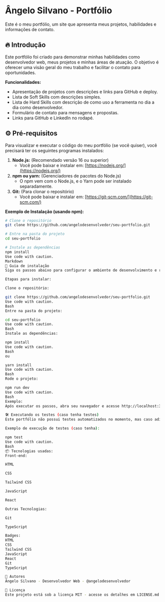 # Ângelo Silvano - Portfólio

Este é o meu portfólio, um site que apresenta meus projetos, habilidades e informações de contato.

## 🔥 Introdução

Este portfólio foi criado para demonstrar minhas habilidades como desenvolvedor web, meus projetos e minhas áreas de atuação. O objetivo é oferecer uma visão geral do meu trabalho e facilitar o contato para oportunidades.

**Funcionalidades:**

*   Apresentação de projetos com descrições e links para GitHub e deploy.
*   Lista de Soft Skills com descrições simples.
*   Lista de Hard Skills com descrição de como uso a ferramenta no dia a dia como desenvolvedor.
*   Formulário de contato para mensagens e propostas.
*   Links para GitHub e LinkedIn no rodapé.

## ⚙️ Pré-requisitos

Para visualizar e executar o código do meu portfólio (se você quiser), você precisará ter os seguintes programas instalados:

1.  **Node.js:** (Recomendado versão 16 ou superior)
    *   Você pode baixar e instalar em: [https://nodejs.org/](https://nodejs.org/)
2.  **npm ou yarn:** (Gerenciadores de pacotes do Node.js)
    *   O npm vem com o Node.js, e o Yarn pode ser instalado separadamente.
3.  **Git:** (Para clonar o repositório)
    *   Você pode baixar e instalar em: [https://git-scm.com/](https://git-scm.com/)

**Exemplo de Instalação (usando npm):**

```bash
# Clone o repositório
git clone https://github.com/angelodesenvolvedor/seu-portfolio.git

# Entre na pasta do projeto
cd seu-portfolio

# Instale as dependências
npm install
Use code with caution.
Markdown
🔨 Guia de instalação
Siga os passos abaixo para configurar o ambiente de desenvolvimento e rodar o portfólio localmente:

Etapas para instalar:

Clone o repositório:

git clone https://github.com/angelodesenvolvedor/seu-portfolio.git
Use code with caution.
Bash
Entre na pasta do projeto:

cd seu-portfolio
Use code with caution.
Bash
Instale as dependências:

npm install
Use code with caution.
Bash
ou

yarn install
Use code with caution.
Bash
Rode o projeto:

npm run dev
Use code with caution.
Bash
Exemplo:
Após executar os passos, abra seu navegador e acesse http://localhost:3000.

🛠️ Executando os testes (caso tenha testes)
Este portfólio não possui testes automatizados no momento, mas caso adicione testes no futuro, você poderá usar os seguintes comandos para executá-los:

Exemplo de execução de testes (caso tenha):

npm test
Use code with caution.
Bash
📦 Tecnologias usadas:
Front-end:

HTML

CSS

Tailwind CSS

JavaScript

React

Outras Tecnologias:

Git

TypeScript

Badges:
HTML
CSS
Tailwind CSS
JavaScript
React
Git
TypeScript

👷 Autores
Ângelo Silvano - Desenvolvedor Web - @angelodesenvolvedor

📄 Licença
Este projeto está sob a licença MIT - acesse os detalhes em LICENSE.md.
